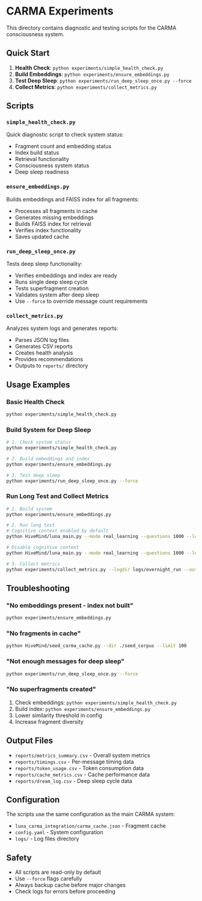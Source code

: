 # CARMA Experiments

This directory contains diagnostic and testing scripts for the CARMA consciousness system.

## Quick Start

1. **Health Check**: `python experiments/simple_health_check.py`
2. **Build Embeddings**: `python experiments/ensure_embeddings.py`
3. **Test Deep Sleep**: `python experiments/run_deep_sleep_once.py --force`
4. **Collect Metrics**: `python experiments/collect_metrics.py`

## Scripts

### `simple_health_check.py`
Quick diagnostic script to check system status:
- Fragment count and embedding status
- Index build status
- Retrieval functionality
- Consciousness system status
- Deep sleep readiness

### `ensure_embeddings.py`
Builds embeddings and FAISS index for all fragments:
- Processes all fragments in cache
- Generates missing embeddings
- Builds FAISS index for retrieval
- Verifies index functionality
- Saves updated cache

### `run_deep_sleep_once.py`
Tests deep sleep functionality:
- Verifies embeddings and index are ready
- Runs single deep sleep cycle
- Tests superfragment creation
- Validates system after deep sleep
- Use `--force` to override message count requirements

### `collect_metrics.py`
Analyzes system logs and generates reports:
- Parses JSON log files
- Generates CSV reports
- Creates health analysis
- Provides recommendations
- Outputs to `reports/` directory

## Usage Examples

### Basic Health Check
```bash
python experiments/simple_health_check.py
```

### Build System for Deep Sleep
```bash
# 1. Check system status
python experiments/simple_health_check.py

# 2. Build embeddings and index
python experiments/ensure_embeddings.py

# 3. Test deep sleep
python experiments/run_deep_sleep_once.py --force
```

### Run Long Test and Collect Metrics
```bash
# 1. Build system
python experiments/ensure_embeddings.py

# 2. Run long test
# Cognitive context enabled by default
python HiveMind/luna_main.py --mode real_learning --questions 1000 --logdir logs/overnight_run

# Disable cognitive context
python HiveMind/luna_main.py --mode real_learning --questions 1000 --logdir logs/overnight_run --disable_cognitive

# 3. Collect metrics
python experiments/collect_metrics.py --logdir logs/overnight_run --output reports/overnight_run
```

## Troubleshooting

### "No embeddings present - index not built"
```bash
python experiments/ensure_embeddings.py
```

### "No fragments in cache"
```bash
python HiveMind/seed_carma_cache.py --dir ./seed_corpus --limit 100
```

### "Not enough messages for deep sleep"
```bash
python experiments/run_deep_sleep_once.py --force
```

### "No superfragments created"
1. Check embeddings: `python experiments/simple_health_check.py`
2. Build index: `python experiments/ensure_embeddings.py`
3. Lower similarity threshold in config
4. Increase fragment diversity

## Output Files

- `reports/metrics_summary.csv` - Overall system metrics
- `reports/timings.csv` - Per-message timing data
- `reports/token_usage.csv` - Token consumption data
- `reports/cache_metrics.csv` - Cache performance data
- `reports/dream_log.csv` - Deep sleep cycle data

## Configuration

The scripts use the same configuration as the main CARMA system:
- `luna_carma_integration/carma_cache.json` - Fragment cache
- `config.yaml` - System configuration
- `logs/` - Log files directory

## Safety

- All scripts are read-only by default
- Use `--force` flags carefully
- Always backup cache before major changes
- Check logs for errors before proceeding
